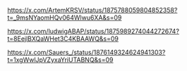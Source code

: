 https://x.com/ArtemKRSV/status/1875788059804852358?t=_9msNYaomHQv064Wlwu6XA&s=09

https://x.com/ludwigABAP/status/1875989274044272674?t=8EejlBXQaWHet3C4KBAAWQ&s=09

https://x.com/Sauers_/status/1876149324624941303?t=1xgWwlJpVZyxaYriUTABNQ&s=09